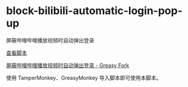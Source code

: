 # block-bilibili-automatic-login-pop-up
屏蔽哔哩哔哩播放视频时自动弹出登录

[查看脚本](https://github.com/mayushans/block-bilibili-automatic-login-pop-up/blob/main/user.js)

[屏蔽哔哩哔哩播放视频时自动弹出登录 - Greasy Fork](https://greasyfork.org/zh-CN/scripts/482855-%E5%B1%8F%E8%94%BD%E5%93%94%E5%93%A9%E5%93%94%E5%93%A9%E6%92%AD%E6%94%BE%E8%A7%86%E9%A2%91%E6%97%B6%E8%87%AA%E5%8A%A8%E5%BC%B9%E5%87%BA%E7%99%BB%E5%BD%95)

使用 TamperMonkey、GreasyMonkey 导入脚本即可使用本脚本。

